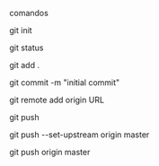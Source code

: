 comandos

git init

git status

git add .

git commit -m "initial commit"

git remote add origin URL

git push

git push --set-upstream origin master

git push origin master
